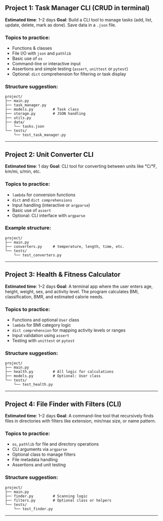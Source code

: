 ## **Project 1: Task Manager CLI (CRUD in terminal)**

**Estimated time**: 1–2 days
**Goal**: Build a CLI tool to manage tasks (add, list, update, delete, mark as done). Save data in a `.json` file.

### Topics to practice:

* Functions & classes
* File I/O with `json` and `pathlib`
* Basic use of `os`
* Command-line or interactive input
* Assertions and simple testing (`assert`, `unittest` or `pytest`)
* Optional: `dict` comprehension for filtering or task display

### Structure suggestion:

```
project/
├── main.py
├── task_manager.py
├── models.py         # Task class
├── storage.py        # JSON handling
├── utils.py
├── data/
│   └── tasks.json
└── tests/
    └── test_task_manager.py
```

---

## **Project 2: Unit Converter CLI**

**Estimated time**: 1 day
**Goal**: CLI tool for converting between units like °C/°F, km/mi, s/min, etc.

### Topics to practice:

* `lambda` for conversion functions
* `dict` and `dict comprehensions`
* Input handling (interactive or `argparse`)
* Basic use of `assert`
* Optional: CLI interface with `argparse`

### Example structure:

```
project/
├── main.py
├── converters.py     # temperature, length, time, etc.
└── tests/
    └── test_converters.py
```

---

## **Project 3: Health & Fitness Calculator**

**Estimated time**: 1–2 days
**Goal**: A terminal app where the user enters age, height, weight, sex, and activity level. The program calculates BMI, classification, BMR, and estimated calorie needs.

### Topics to practice:

* Functions and optional `User` class
* `lambda` for BMI category logic
* `dict comprehension` for mapping activity levels or ranges
* Input validation using `assert`
* Testing with `unittest` or `pytest`

### Structure suggestion:

```
project/
├── main.py
├── health.py         # All logic for calculations
├── models.py         # Optional: User class
└── tests/
    └── test_health.py
```

---

## **Project 4: File Finder with Filters (CLI)**

**Estimated time**: 1–2 days
**Goal**: A command-line tool that recursively finds files in directories with filters like extension, min/max size, or name pattern.

### Topics to practice:

* `os`, `pathlib` for file and directory operations
* CLI arguments via `argparse`
* Optional class to manage filters
* File metadata handling
* Assertions and unit testing

### Structure suggestion:

```
project/
├── main.py
├── finder.py         # Scanning logic
├── filters.py        # Optional class or helpers
└── tests/
    └── test_finder.py
```

---



